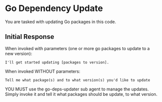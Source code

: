 # Go Dependency Update

You are tasked with updating Go packages in this code.

## Initial Response 

When invoked with parameters (one or more go packages to update to a new version):

```
I'll get started updating [packages to version].
```

When invoked WITHOUT parameters:

```
Tell me what package(s) and to what version(s) you'd like to update
```

YOU MUST use the go-deps-updater sub agent to manage the updates. Simply invoke it and tell it what packages should be update, to what version.